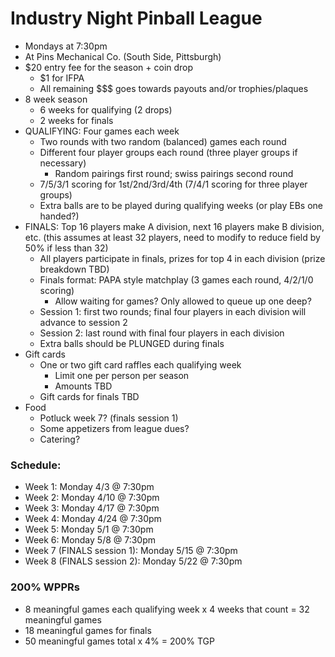 # Industry Night Pinball League

* Mondays at 7:30pm
* At Pins Mechanical Co. (South Side, Pittsburgh)
* $20 entry fee for the season + coin drop
  * $1 for IFPA
  * All remaining $$$ goes towards payouts and/or trophies/plaques
* 8 week season
  * 6 weeks for qualifying (2 drops)
  * 2 weeks for finals
* QUALIFYING: Four games each week
  * Two rounds with two random (balanced) games each round
  * Different four player groups each round (three player groups if necessary)
    * Random pairings first round; swiss pairings second round
  * 7/5/3/1 scoring for 1st/2nd/3rd/4th (7/4/1 scoring for three player groups)
  * Extra balls are to be played during qualifying weeks (or play EBs one handed?)
* FINALS: Top 16 players make A division, next 16 players make B division, etc. (this assumes at least 32 players, need to modify to reduce field by 50% if less than 32)
  * All players participate in finals, prizes for top 4 in each division (prize breakdown TBD)
  * Finals format: PAPA style matchplay (3 games each round, 4/2/1/0 scoring)
    * Allow waiting for games? Only allowed to queue up one deep?
  * Session 1: first two rounds; final four players in each division will advance to session 2
  * Session 2: last round with final four players in each division
  * Extra balls should be PLUNGED during finals
* Gift cards
  * One or two gift card raffles each qualifying week
    * Limit one per person per season
    * Amounts TBD
  * Gift cards for finals TBD
* Food
  * Potluck week 7? (finals session 1)
  * Some appetizers from league dues?
  * Catering?

### Schedule:
* Week 1: Monday 4/3 @ 7:30pm
* Week 2: Monday 4/10 @ 7:30pm
* Week 3: Monday 4/17 @ 7:30pm
* Week 4: Monday 4/24 @ 7:30pm
* Week 5: Monday 5/1 @ 7:30pm
* Week 6: Monday 5/8 @ 7:30pm
* Week 7 (FINALS session 1): Monday 5/15 @ 7:30pm
* Week 8 (FINALS session 2): Monday 5/22 @ 7:30pm

### 200% WPPRs
* 8 meaningful games each qualifying week x 4 weeks that count = 32 meaningful games
* 18 meaningful games for finals
* 50 meaningful games total x 4% = 200% TGP